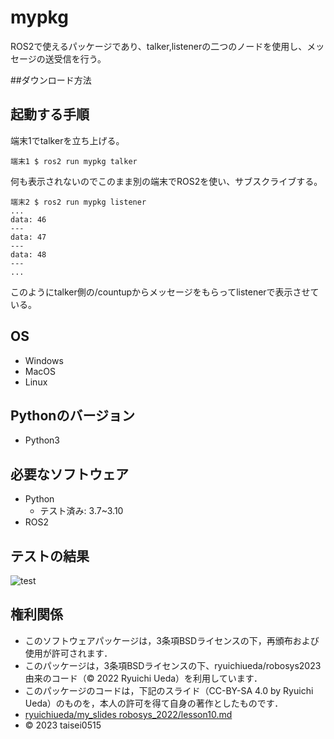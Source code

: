 # mypkg
ROS2で使えるパッケージであり、talker,listenerの二つのノードを使用し、メッセージの送受信を行う。

##ダウンロード方法

## 起動する手順
端末1でtalkerを立ち上げる。
```
端末1 $ ros2 run mypkg talker
```
何も表示されないのでこのまま別の端末でROS2を使い、サブスクライブする。
```
端末2 $ ros2 run mypkg listener
...
data: 46
---
data: 47
---
data: 48
---
...
```
このようにtalker側の/countupからメッセージをもらってlistenerで表示させている。

## OS
* Windows
* MacOS
* Linux

## Pythonのバージョン
* Python3

## 必要なソフトウェア
* Python
  * テスト済み: 3.7~3.10
* ROS2

## テストの結果
![test](https://github.com/taisei0515/robosys202x/actions/workflows/test.yml/badge.svg)

## 権利関係

* このソフトウェアパッケージは，3条項BSDライセンスの下，再頒布および使用が許可されます．
* このパッケージは，3条項BSDライセンスの下、ryuichiueda/robosys2023由来のコード（© 2022 Ryuichi Ueda）を利用しています．
* このパッケージのコードは，下記のスライド（CC-BY-SA 4.0 by Ryuichi Ueda）のものを，本人の許可を得て自身の著作としたものです．
* [ryuichiueda/my_slides robosys_2022/lesson10.md](https://github.com/ryuichiueda/my_slides/tree/master/robosys_2022/lesson10.md)
* © 2023 taisei0515
